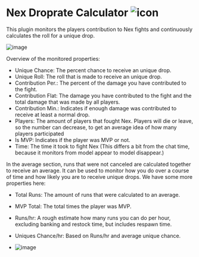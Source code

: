 # Nex Droprate Calculator ![icon](https://github.com/user-attachments/assets/41841644-2e01-4a64-a2c0-3cf5a7527e1f)
This plugin monitors the players contribution to Nex fights and continuously calculates the roll for a unique drop.

![image](https://github.com/user-attachments/assets/e4a91550-c4ba-40dd-8a01-9f27863302ed)


Overview of the monitored properties:
- Unique Chance: The percent chance to receive an unique drop.
- Unique Roll: The roll that is made to receive an unique drop.
- Contribution Per.: The percent of the damage you have contributed to the fight.
- Contribution Flat: The damage you have contributed to the fight and the total damage that was made by all players.
- Contribution Min.: Indicates if enough damage was contributed to receive at least a normal drop.
- Players: The amount of players that fought Nex. Players will die or leave, so the number can decrease, to get an average idea of how many players participated
- Is MVP: Indicates if the player was MVP or not.
- Time: The time it took to fight Nex (This differs a bit from the chat time, because it monitors from model appear to model disappear.)

In the average section, runs that were not canceled are calculated together to receive an average. It can be used to monitor how you do over a course of time and how likely you are to receive unique drops. We have some more properties here:
- Total Runs: The amount of runs that were calculated to an average.
- MVP Total: The total times the player was MVP.
- Runs/hr: A rough estimate how many runs you can do per hour, excluding banking and restock time, but includes respawn time.
- Uniques Chance/hr: Based on Runs/hr and average unique chance.

- ![image](https://github.com/user-attachments/assets/9042d1d1-464c-46b0-ae7d-ba8e26433335)
